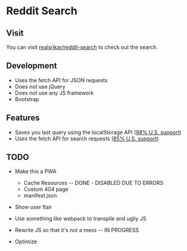# Reddit Search

## Visit

You can visit [realsrikar/reddit-search](https://realsrikar.github.io/reddit-search/) to check out the search.

## Development

- Uses the fetch API for JSON requests
- Does _not_ use jQuery
- Does _not_ use any JS framework
- Bootstrap

## Features

- Saves you last query using the localStorage API ([98% U.S. support](https://caniuse.com/#search=localstorage))
- Uses the fetch API for search requests ([85% U.S. support](https://caniuse.com/#search=fetch))

## TODO

- Make this a PWA

  - Cache Resources -- DONE - DISABLED DUE TO ERRORS
  - Custom 404 page
  - manifest.json

- Show user flair
- Use something like webpack to transpile and ugliy JS 
- Rewrite JS so that it's not a mess -- IN PROGRESS
- Optimize
